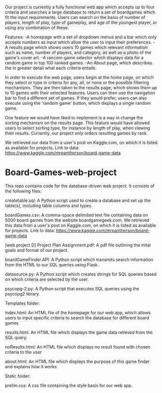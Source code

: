 Our project is currently a fully functional web app which accepts up to four criteria and searches a large database to 
return a set of boardgames which fit the input requirements. Users can search on the basis of number of players, length
of play, type of gameplay, and age of the youngest player, or using any combination of these.

Features:
-A homepage with a set of dropdown menus and a bar which only accepts numbers as input which allow the user
to input their preferences.
-A results page which shows users 10 games which relevant information such as name, number of players, and category,
as well as a photo of the game's cover art.
-A rancom-game selector which displays data for a random game in top 100 ranked games.
-An About page, which describes the in greater detail what each criteria entails.


In order to execute the web page, users begin at the home page, on which they select or type in criteria for any, all,
or none or the possible filtering mechanisms. They are then taken to the results page, which shows them up to 10 games 
with their selected features. Users can then use the navigation bar to find a different set of games. If they would
prefer, users can also execute using the 'random game' button, which displays a single random game.

One feature we would have liked to implement is a way in change the sorting mechanism on the results page. This feature 
would have allowed users to select sorting type, for instance by length of play, when viewing their results. Currently,
our project only orders resulting games by rank.

We retrieved our data from a user's post on Kaggle.com, on which it is listed as available for projects. 
Link to data: https://www.kaggle.com/mrpantherson/board-game-data




# Board-Games-web-project
This repo contains code for the database-driven web project. It consists of the following files:

createtable.sql: A Python script used to create a database and set up the table(s), including table columns and types.

boardGames.csv: A comma-space delimited text file containing data on 5000 board games from the website boardgamegeek.com. We retrieved this data from a user's post on Kaggle.com, on which it is listed as available for projects. 
Link to data: https://www.kaggle.com/mrpantherson/board-game-data

[web project D] Project Plan Assignment.pdf: A pdf file outlining the inital goals and format of our project.

boardGameFinder.API: A Python script which transmits search information from the HTML to our SQL queries using Flask.

datasource.py: A Python script which creates strings for SQL queries based on which criteria are selected by the user.


psycopg-2.py: A Python script that executes SQL queries using the psycopg2 library.

Templates folder:

index.html: An HTML file of the homepage for our web app, which allows users to input specific criteria to search the 
database for different board games

results.html: An HTML file which displays the game data retieved from the SQL query.

noResults.html: An HTML file which displays no result found with chosen criteria to the user 

about.html: An HTML file which displays the purpose of this game finder and explains how it works


Static folder:

prelim.css: A css file containing the style basis for our web app.

